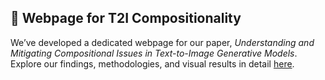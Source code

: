 ## 📄 Webpage for T2I Compositionality

We’ve developed a dedicated webpage for our paper, *Understanding and Mitigating Compositional Issues in Text-to-Image Generative Models*. Explore our findings, methodologies, and visual results in detail [here](https://t2i-compositionality-wiclp.github.io/).
